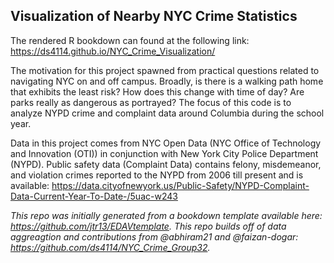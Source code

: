 ## Visualization of Nearby NYC Crime Statistics

The rendered R bookdown can found at the following link: https://ds4114.github.io/NYC_Crime_Visualization/

The motivation for this project spawned from practical questions related to navigating NYC on and off campus. Broadly, is there is a walking path home that exhibits the least risk? How does this change with time of day? Are parks really as dangerous as portrayed? The focus of this code is to analyze NYPD crime and complaint data around Columbia during the school year. 

Data in this project comes from NYC Open Data (NYC Office of Technology and Innovation (OTI)) in conjunction with New York City Police Department (NYPD). Public safety data (Complaint Data) contains felony, misdemeanor, and violation crimes reported to the NYPD from 2006 till present and is available: https://data.cityofnewyork.us/Public-Safety/NYPD-Complaint-Data-Current-Year-To-Date-/5uac-w243 

*This repo was initially generated from a bookdown template available here: https://github.com/jtr13/EDAVtemplate.*	
*This repo builds off of data aggreagtion and contributions from @abhiram21 and @faizan-dogar: https://github.com/ds4114/NYC_Crime_Group32.*
